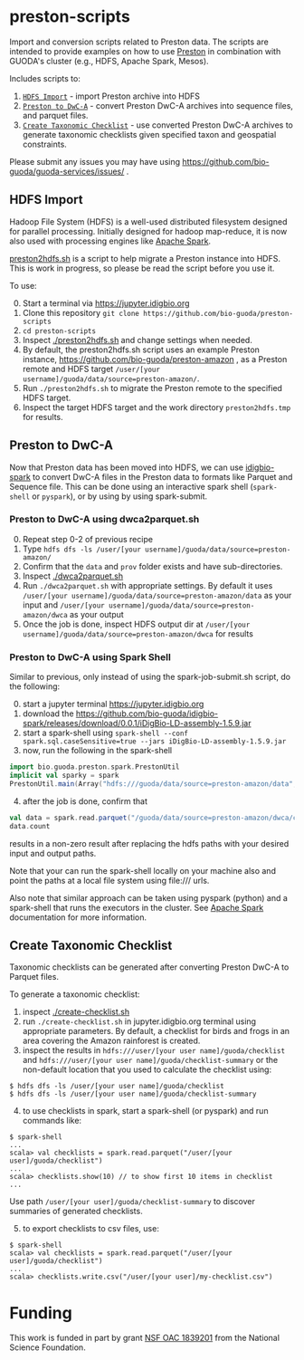 # preston-scripts
Import and conversion scripts related to Preston data. 
The scripts are intended to provide examples on how to use [Preston](https://github.com/bio-guoda/preston) 
in combination with GUODA's cluster (e.g., HDFS, Apache Spark, Mesos).

Includes scripts to:

 1. [`HDFS Import`](#hdfs-import) - import Preston archive into HDFS
 2. [`Preston to DwC-A`](#preston-to-dwca-a) - convert Preston DwC-A archives into sequence files, and parquet files.
 3. [`Create Taxonomic Checklist`](#create-taxonomic-checklist) - use converted Preston DwC-A archives to generate taxonomic checklists given specified taxon and geospatial constraints.

Please submit any issues you may have using https://github.com/bio-guoda/guoda-services/issues/  . 

## HDFS Import

Hadoop File System (HDFS) is a well-used distributed filesystem designed for parallel processing. Initially designed for hadoop map-reduce, it is now also used with processing engines like [Apache Spark](https://spark.apache.org). 

[preston2hdfs.sh](./preston2hdfs.sh) is a script to help migrate a Preston instance into HDFS. This is work in progress, so please be read the script before you use it.

To use:

0. Start a terminal via https://jupyter.idigbio.org 
1. Clone this repository ```git clone https://github.com/bio-guoda/preston-scripts```
2. ```cd preston-scripts```
3. Inspect [./preston2hdfs.sh](./preston2hdfs.sh) and change settings when needed.
4. By default, the preston2hdfs.sh script uses an example Preston instance, https://github.com/bio-guoda/preston-amazon , as a Preston remote and HDFS target ```/user/[your username]/guoda/data/source=preston-amazon/```. 
5. Run ```./preston2hdfs.sh``` to migrate the Preston remote to the specified HDFS target. 
6. Inspect the target HDFS target and the work directory ```preston2hdfs.tmp``` for results.  

## Preston to DwC-A 

Now that Preston data has been moved into HDFS, we can use [idigbio-spark](https://github.com/bio-guoda/idigbio-spark) to convert DwC-A files in the Preston data to formats like Parquet and Sequence file. This can be done using an interactive spark shell (```spark-shell``` or ```pyspark```), or by using by using spark-submit.

### Preston to DwC-A using dwca2parquet.sh

0. Repeat step 0-2 of previous recipe
1. Type ```hdfs dfs -ls /user/[your username]/guoda/data/source=preston-amazon/```
2. Confirm that the ```data``` and ```prov``` folder exists and have sub-directories.
3. Inspect [./dwca2parquet.sh](./dwca2parquet.sh) 
4. Run ```./dwca2parquet.sh``` with appropriate settings. By default it uses ```/user/[your username]/guoda/data/source=preston-amazon/data``` as your input and ```/user/[your username]/guoda/data/source=preston-amazon/dwca``` as your output
5. Once the job is done, inspect HDFS output dir at ```/user/[your username]/guoda/data/source=preston-amazon/dwca``` for results

### Preston to DwC-A using Spark Shell

Similar to previous, only instead of using the spark-job-submit.sh script, do the following:

0. start a jupyter terminal https://jupyter.idigbio.org 
1. download the https://github.com/bio-guoda/idigbio-spark/releases/download/0.0.1/iDigBio-LD-assembly-1.5.9.jar  
2. start a spark-shell using ```spark-shell --conf spark.sql.caseSensitive=true --jars iDigBio-LD-assembly-1.5.9.jar```
3. now, run the following in the spark-shell
```scala
import bio.guoda.preston.spark.PrestonUtil
implicit val sparky = spark
PrestonUtil.main(Array("hdfs:///guoda/data/source=preston-amazon/data", "hdfs:///guoda/data/source=preston-amazon/dwca"))
```
4. after the job is done, confirm that 
```scala
val data = spark.read.parquet("/guoda/data/source=preston-amazon/dwca/core.parquet") // replace with suitable target directory
data.count
```
results in a non-zero result after replacing the hdfs paths with your desired input and output paths.

Note that your can run the spark-shell locally on your machine also and point the paths at a local file system using file:/// urls.

Also note that similar approach can be taken using pyspark (python) and a spark-shell that runs the executors in the cluster. See [Apache Spark](https://spark.apache.org) documentation for more information.

## Create Taxonomic Checklist 

Taxonomic checklists can be generated after converting Preston DwC-A to Parquet files. 

To generate a taxonomic checklist:

1. inspect [./create-checklist.sh](./create-checklist.sh) 
2. run ```./create-checklist.sh``` in jupyter.idigbio.org terminal using appropriate parameters. By default, a checklist for birds and frogs in an area covering the Amazon rainforest is created. 
3. inspect the results in ```hdfs:///user/[your user name]/guoda/checklist``` and ```hdfs:///user/[your user name]/guoda/checklist-summary``` or the non-default location that you used to calculate the checklist using:

```shell
$ hdfs dfs -ls /user/[your user name]/guoda/checklist
$ hdfs dfs -ls /user/[your user name]/guoda/checklist-summary
```

4. to use checklists in spark, start a spark-shell (or pyspark) and run commands like:

```shell
$ spark-shell
...
scala> val checklists = spark.read.parquet("/user/[your user]/guoda/checklist")
...
scala> checklists.show(10) // to show first 10 items in checklist
...
```
Use path ```/user/[your user]/guoda/checklist-summary``` to discover summaries of generated checklists.

5. to export checklists to csv files, use:

```shell
$ spark-shell
scala> val checklists = spark.read.parquet("/user/[your user]/guoda/checklist")
...
scala> checklists.write.csv("/user/[your user]/my-checklist.csv")
```

# Funding 

This work is funded in part by grant [NSF OAC 1839201](https://www.nsf.gov/awardsearch/showAward?AWD_ID=1839201&HistoricalAwards=false) from the National Science Foundation.
